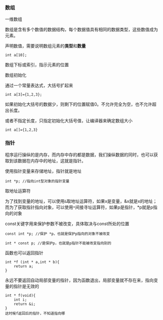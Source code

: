 ### 数组

一维数组

数组是含有多个数值的数据结构，每个数据值具有相同的数据类型，这些数值成为元素。

声明数值，需要说明数组元素的**类型**和**数量**
```
int a[10];
```

数组下标或索引，指示元素的位置

数组初始化

通过一个常量表达式，大括号扩起来

```
int a[3]={1,2,3};
```
如果初始化大括号的数据少，则剩下的位置赋值0。不允许完全为空，也不允许超出长度。

或者不指定长度，只指定初始化大括号值，让编译器来确定数组大小
```
int a[]={1,2,3}
```

### 指针

程序运行操纵的是内存，而内存中存的都是数据，我们操纵数据的同时，也可以获取到该数据在内存中的地址，这就是指针。

使用指针变量来存储地址，指针就是地址

```
int *p; //指向int型对象的指针变量
```

取地址运算符

为了找到变量的地址，可以使用``&``取地址运算符，如果x是变量，&x就是x的地址；
而为了获取指针指向对象，可以使用``*``间接寻址运算符，如果p是指针，*p就是p指向的对象

const关键字用来保护参数不被改变，具体取决与const所处的位置

```
const int *p; //保护 *p，也就是保护p指向的对象不被改变

int * const p; //是保护p，也就是p指针不能被改变指向别的
```

函数也可以返回指针

```
int *f (int * a,int * b){
    return a;
}

```
永远不要返回自动局部变量的指针，因为函数退出，局部变量就不存在来，指向变量的指针是无效的
```
int * f(void){
    int i;
    return &i;
}
这时候f返回后的指针，不知道指向哪
```